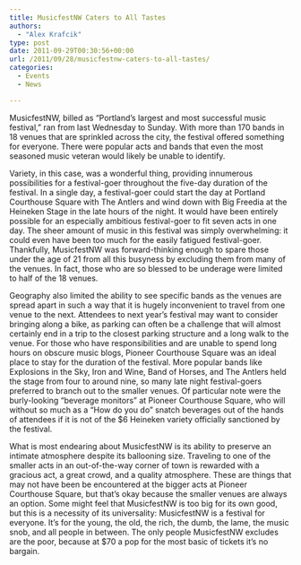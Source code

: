 ```yaml
---
title: MusicfestNW Caters to All Tastes
authors: 
  - "Alex Krafcik"
type: post
date: 2011-09-29T00:30:56+00:00
url: /2011/09/28/musicfestnw-caters-to-all-tastes/
categories:
  - Events
  - News

---
```

MusicfestNW, billed as “Portland&#8217;s largest and most successful music festival,” ran from last Wednesday to Sunday. With more than 170 bands in 18 venues that are sprinkled across the city, the festival offered something for everyone. There were popular acts and bands that even the most seasoned music veteran would likely be unable to identify.

Variety, in this case, was a wonderful thing, providing innumerous possibilities for a festival-goer throughout the five-day duration of the festival. In a single day, a festival-goer could start the day at Portland Courthouse Square with The Antlers and wind down with Big Freedia at the Heineken Stage in the late hours of the night. It would have been entirely possible for an especially ambitious festival-goer to fit seven acts in one day. The sheer amount of music in this festival was simply overwhelming: it could even have been too much for the easily fatigued festival-goer. Thankfully, MusicfestNW was forward-thinking enough to spare those under the age of 21 from all this busyness by excluding them from many of the venues. In fact, those who are so blessed to be underage were limited to half of the 18 venues.

Geography also limited the ability to see specific bands as the venues are spread apart in such a way that it is hugely inconvenient to travel from one venue to the next. Attendees to next year&#8217;s festival may want to consider bringing along a bike, as parking can often be a challenge that will almost certainly end in a trip to the closest parking structure and a long walk to the venue. For those who have responsibilities and are unable to spend long hours on obscure music blogs, Pioneer Courthouse Square was an ideal place to stay for the duration of the festival. More popular bands like Explosions in the Sky, Iron and Wine, Band of Horses, and The Antlers held the stage from four to around nine, so many late night festival-goers preferred to branch out to the smaller venues. Of particular note were the burly-looking “beverage monitors” at Pioneer Courthouse Square, who will without so much as a “How do you do” snatch beverages out of the hands of attendees if it is not of the $6 Heineken variety officially sanctioned by the festival.

What is most endearing about MusicfestNW is its ability to preserve an intimate atmosphere despite its ballooning size. Traveling to one of the smaller acts in an out-of-the-way corner of town is rewarded with a gracious act, a great crowd, and a quality atmosphere. These are things that may not have been be encountered at the bigger acts at Pioneer Courthouse Square, but that’s okay because the smaller venues are always an option. Some might feel that MusicfestNW is too big for its own good, but this is a necessity of its universality: MusicfestNW is a festival for everyone. It’s for the young, the old, the rich, the dumb, the lame, the music snob, and all people in between. The only people MusicfestNW excludes are the poor, because at $70 a pop for the most basic of tickets it’s no bargain.